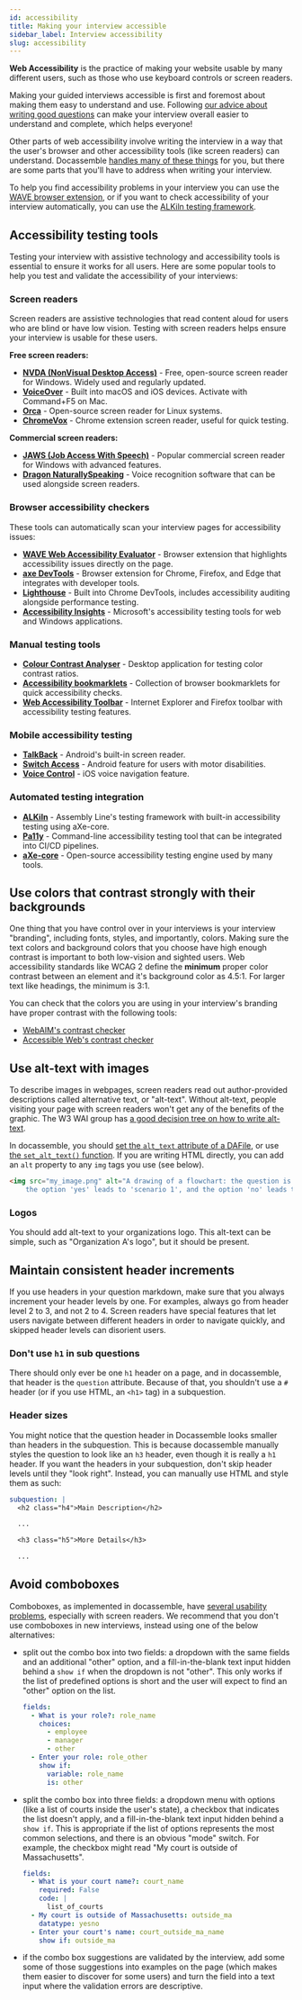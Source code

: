 ```yaml
---
id: accessibility
title: Making your interview accessible
sidebar_label: Interview accessibility
slug: accessibility
---
```


**Web Accessibility** is the practice of making your website usable by many different users, such as those who use keyboard controls or screen readers.

Making your guided interviews accessible is first and foremost about making them easy to understand and use. Following [our advice about writing good questions](../style_guide/question_overview) can make your interview overall easier to understand and complete, which helps everyone!

Other parts of web accessibility involve writing the interview in a way that the user's browser and other accessibility tools (like screen readers) can understand. Docassemble [handles many of these things](https://docassemble.org/docs/accessibility.html) for you, but there are some parts that you'll have to address when writing your interview.

To help you find accessibility problems in your interview you can use the [WAVE browser extension](https://wave.webaim.org/extension/), or if you want to check accessibility of your interview automatically, you can use the [ALKiln testing framework](../components/ALKiln/automated_testing.mdx#accessibility).

## Accessibility testing tools

Testing your interview with assistive technology and accessibility tools is essential to ensure it works for all users. Here are some popular tools to help you test and validate the accessibility of your interviews:

### Screen readers

Screen readers are assistive technologies that read content aloud for users who are blind or have low vision. Testing with screen readers helps ensure your interview is usable for these users.

**Free screen readers:**
* **[NVDA (NonVisual Desktop Access)](https://www.nvaccess.org/)** - Free, open-source screen reader for Windows. Widely used and regularly updated.
* **[VoiceOver](https://www.apple.com/accessibility/vision/)** - Built into macOS and iOS devices. Activate with Command+F5 on Mac.
* **[Orca](https://help.gnome.org/users/orca/stable/)** - Open-source screen reader for Linux systems.
* **[ChromeVox](https://chrome.google.com/webstore/detail/screen-reader/kgejglhpjiefppelpmljglcjbhoiplfn)** - Chrome extension screen reader, useful for quick testing.

**Commercial screen readers:**
* **[JAWS (Job Access With Speech)](https://www.freedomscientific.com/products/software/jaws/)** - Popular commercial screen reader for Windows with advanced features.
* **[Dragon NaturallySpeaking](https://www.nuance.com/dragon.html)** - Voice recognition software that can be used alongside screen readers.

### Browser accessibility checkers

These tools can automatically scan your interview pages for accessibility issues:

* **[WAVE Web Accessibility Evaluator](https://wave.webaim.org/extension/)** - Browser extension that highlights accessibility issues directly on the page.
* **[axe DevTools](https://www.deque.com/axe/devtools/)** - Browser extension for Chrome, Firefox, and Edge that integrates with developer tools.
* **[Lighthouse](https://developer.chrome.com/docs/lighthouse/)** - Built into Chrome DevTools, includes accessibility auditing alongside performance testing.
* **[Accessibility Insights](https://accessibilityinsights.io/)** - Microsoft's accessibility testing tools for web and Windows applications.

### Manual testing tools

* **[Colour Contrast Analyser](https://www.tpgi.com/color-contrast-checker/)** - Desktop application for testing color contrast ratios.
* **[Accessibility bookmarklets](https://accessibility-bookmarklets.org/)** - Collection of browser bookmarklets for quick accessibility checks.
* **[Web Accessibility Toolbar](https://www.tpgi.com/web-accessibility-toolbar/)** - Internet Explorer and Firefox toolbar with accessibility testing features.

### Mobile accessibility testing

* **[TalkBack](https://support.google.com/accessibility/android/answer/6283677)** - Android's built-in screen reader.
* **[Switch Access](https://support.google.com/accessibility/android/answer/6122836)** - Android feature for users with motor disabilities.
* **[Voice Control](https://support.apple.com/en-us/HT210417)** - iOS voice navigation feature.

### Automated testing integration

* **[ALKiln](../components/ALKiln/automated_testing.mdx#accessibility)** - Assembly Line's testing framework with built-in accessibility testing using aXe-core.
* **[Pa11y](https://pa11y.org/)** - Command-line accessibility testing tool that can be integrated into CI/CD pipelines.
* **[aXe-core](https://github.com/dequelabs/axe-core)** - Open-source accessibility testing engine used by many tools.

## Use colors that contrast strongly with their backgrounds

One thing that you have control over in your interviews is your interview "branding", including fonts, styles, and importantly, colors. Making sure the text colors and background colors that you choose have high enough contrast is important to both low-vision and sighted users. Web accessibility standards like WCAG 2 define the **minimum** proper color contrast between an element and it's background color as 4.5:1. For larger text like headings, the minimum is 3:1.

You can check that the colors you are using in your interview's branding have proper contrast with the following tools:

* [WebAIM's contrast checker](https://webaim.org/resources/contrastchecker/)
* [Accessible Web's contrast checker](https://accessibleweb.com/color-contrast-checker/)

## Use alt-text with images

To describe images in webpages, screen readers read out author-provided descriptions called alternative text, or "alt-text". Without alt-text, people visiting your page with screen readers won't get any of the benefits of the graphic. The W3 WAI group has [a good decision tree on how to write alt-text](https://www.w3.org/WAI/tutorials/images/decision-tree/).

In docassemble, you should [set the `alt_text` attribute of a DAFile](https://docassemble.org/docs/objects.html#DAFile), or use [the `set_alt_text()` function](https://docassemble.org/docs/objects.html#DAFile.set_alt_text). If you are writing HTML directly, you can add an `alt` property to any `img` tags you use (see below).

```html
<img src="my_image.png" alt="A drawing of a flowchart: the question is 'do you have any children?',
    the option 'yes' leads to 'scenario 1', and the option 'no' leads to 'scenario 2'."/>
```

### Logos

You should add alt-text to your organizations logo. This alt-text can be simple, such as "Organization A's logo", but it should be present.

## Maintain consistent header increments

If you use headers in your question markdown, make sure that you always increment your header levels by one. For examples, always go from header level 2 to 3, and not 2 to 4. Screen readers have special features that let users navigate between different headers in order to navigate quickly, and skipped header levels can disorient users.

### Don't use `h1` in sub questions

There should only ever be one `h1` header on a page, and in docassemble, that header is the `question` attribute. Because of that, you shouldn't use a `#` header (or if you use HTML, an `<h1>` tag) in a subquestion.

### Header sizes

You might notice that the question header in Docassemble looks smaller than headers in the subquestion. This is because docassemble manually styles the question to
look like an `h3` header, even though it is really a `h1` header. If you want the headers in your subquestion, don't skip header levels until they "look right". Instead, you can manually use HTML and style them as such:

```yaml
subquestion: |
  <h2 class="h4">Main Description</h2>

  ...

  <h3 class="h5">More Details</h3>

  ...

```

## Avoid comboboxes

Comboboxes, as implemented in docassemble, have [several usability problems](https://github.com/SuffolkLITLab/docassemble-AssemblyLine/issues/548), especially with screen readers. We recommend that you don't use comboboxes in new interviews, instead using one of the below alternatives:

* split out the combo box into two fields: a dropdown with the same fields and an additional "other" option, and a fill-in-the-blank text input hidden behind a `show if` when the dropdown is not "other". This only works if the list of predefined options is short and the user will expect to find an "other" option on the list.

  ```yaml
  fields:
    - What is your role?: role_name
      choices:
        - employee
        - manager
        - other
    - Enter your role: role_other
      show if:
        variable: role_name
        is: other
  ```

* split the combo box into three fields: a dropdown menu with options (like a list of courts inside the user's state), a checkbox that indicates the list doesn't apply, and a fill-in-the-blank text input hidden behind a `show if`. This is appropriate if the list of options represents the most common selections, and there is an obvious "mode" switch. For example, the checkbox might read "My court is outside of Massachusetts".

  ```yaml
  fields:
    - What is your court name?: court_name
      required: False
      code: |
        list_of_courts
    - My court is outside of Massachusetts: outside_ma
      datatype: yesno
    - Enter your court's name: court_outside_ma_name
      show if: outside_ma
  ```

* if the combo box suggestions are validated by the interview, add some some of those suggestions into examples on the page (which makes them easier to discover for some users) and turn the field into a text input where the validation errors are descriptive.
